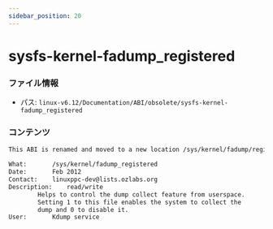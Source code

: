 ```yaml
---
sidebar_position: 20
---
```

# sysfs-kernel-fadump_registered

### ファイル情報

- パス: `linux-v6.12/Documentation/ABI/obsolete/sysfs-kernel-fadump_registered`

### コンテンツ

```txt
This ABI is renamed and moved to a new location /sys/kernel/fadump/registered.

What:		/sys/kernel/fadump_registered
Date:		Feb 2012
Contact:	linuxppc-dev@lists.ozlabs.org
Description:	read/write
		Helps to control the dump collect feature from userspace.
		Setting 1 to this file enables the system to collect the
		dump and 0 to disable it.
User:		Kdump service

```
